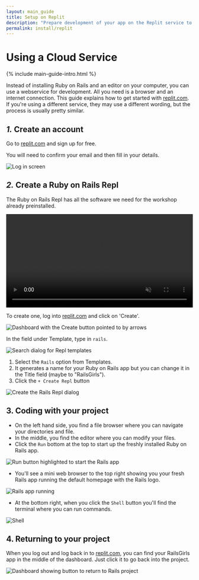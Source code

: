 ```yaml
---
layout: main_guide
title: Setup on Replit
description: "Prepare development of your app on the Replit service to develop your app in the cloud."
permalink: install/replit
---
```


# Using a Cloud Service

{% include main-guide-intro.html %}

Instead of installing Ruby on Rails and an editor on your computer, you can use a webservice for development. All you need is a browser and an internet connection. This guide explains how to get started with [replit.com]. If you're using a different service, they may use a different wording, but the process is usually pretty similar.

## _1._ Create an account

Go to [replit.com] and sign up for free.

You will need to confirm your email and then fill in your details.

![Log in screen](/images/replit/create-account.png)

## _2._ Create a Ruby on Rails Repl

The Ruby on Rails Repl has all the software we need for the workshop already preinstalled.

<video width="100%" preload="auto" muted controls>
	<source src="/images/replit/replit-rails.mp4" type="video/mp4">
</video>

To create one, log into [replit.com] and click on 'Create'.

![Dashboard with the Create button pointed to by arrows](/images/replit/create-app.png)

In the field under Template, type in `rails`.

![Search dialog for Repl templates](/images/replit/search-rails.png)

1. Select the `Rails` option from Templates.
2. It generates a name for your Ruby on Rails app but you can change it in the Title field (maybe to "RailsGirls").
3. Click the `+ Create Repl` button

![Create the Rails Repl dialog](/images/replit/create-rails-repl.png)

## 3. Coding with your project

- On the left hand side, you find a file browser where you can navigate your directories and file.
- In the middle, you find the editor where you can modify your files.
- Click the `Run` bottom at the top to start up the freshly installed Ruby on Rails app.

![Run button highlighted to start the Rails app](/images/replit/run.png)

- You'll see a mini web browser to the top right showing you your fresh Rails app running the default homepage with the Rails logo.

![Rails app running](/images/replit/rails-running.png)

- At the bottom right, when you click the `Shell` button you'll find the terminal where you can run commands.

![Shell](/images/replit/shell.png)

## 4. Returning to your project

When you log out and log back in to [replit.com], you can find your RailsGirls app in the middle of the dashboard. Just click it to go back into the project.

![Dashboard showing button to return to Rails project](/images/replit/re-open.png)

[replit.com]: https://replit.com
